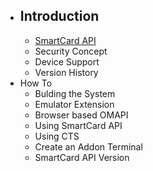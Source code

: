 *  ## Introduction
    * [SmartCard API](https://github.com/sunyer/seek-for-android/wiki/SmartcardAPI)
    * Security Concept
    * Device Support
    * Version History
* How To
    * Bulding the System
    * Emulator Extension
    * Browser based OMAPI
    * Using SmartCard API
    * Using CTS
    * Create an Addon Terminal
    * SmartCard API Version
    